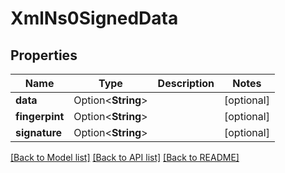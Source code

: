 # XmlNs0SignedData

## Properties

Name | Type | Description | Notes
------------ | ------------- | ------------- | -------------
**data** | Option<**String**> |  | [optional]
**fingerpint** | Option<**String**> |  | [optional]
**signature** | Option<**String**> |  | [optional]

[[Back to Model list]](../README.md#documentation-for-models) [[Back to API list]](../README.md#documentation-for-api-endpoints) [[Back to README]](../README.md)


